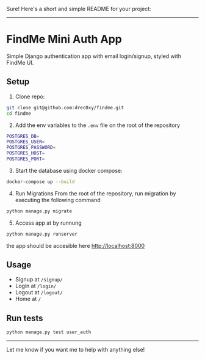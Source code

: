 Sure! Here's a short and simple README for your project:

---

# FindMe Mini Auth App

Simple Django authentication app with email login/signup, styled with FindMe UI.

## Setup

1. Clone repo:

```bash
git clone git@github.com:drec0xy/findme.git
cd findme
```
2. Add the env variables to the ```.env``` file on the root of the repository
```bash
POSTGRES_DB=
POSTGRES_USER=
POSTGRES_PASSWORD=
POSTGRES_HOST=
POSTGRES_PORT=
```
3. Start the database using docker compose:

```bash
docker-compose up --build
```
4. Run Migrations 
From the root of the repository, run migration by executing the following command

```bash
python manage.py migrate
```
5. Access app at by runnung 

```bash
python manage.py runserver
```
the app should be accesible here
 [http://localhost:8000](http://localhost:8000)

## Usage

* Signup at `/signup/`
* Login at `/login/`
* Logout at `/logout/`
* Home at `/`

## Run tests

```bash
python manage.py test user_auth
```

---

Let me know if you want me to help with anything else!
